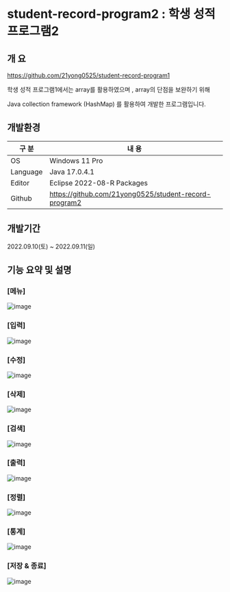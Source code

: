 # student-record-program2 : 학생 성적 프로그램2

## 개 요

https://github.com/21yong0525/student-record-program1

학생 성적 프로그램1에서는 array를 활용하였으며 , array의 단점을 보완하기 위해

Java collection framework (HashMap) 를 활용하여 개발한 프로그램입니다.

## 개발환경

| 구 분 | 내 용 |
| --- | --- |
| OS | Windows 11 Pro |
| Language | Java 17.0.4.1 |
| Editor | Eclipse 2022-08-R Packages |
| Github | https://github.com/21yong0525/student-record-program2 |

## 개발기간

2022.09.10(토) ~ 2022.09.11(일)


## 기능 요약 및 설명

### [메뉴]
![image](https://user-images.githubusercontent.com/115531869/195997506-d5444329-f498-4c94-95fd-0d3740c8766f.png)


### [입력]
![image](https://user-images.githubusercontent.com/115531869/195997076-385f5da9-a331-4008-b7f9-425e77c037b8.png)


### [수정]
![image](https://user-images.githubusercontent.com/115531869/195997188-6761b613-314c-4a68-a7bb-5192dd2c7159.png)


### [삭제]
![image](https://user-images.githubusercontent.com/115531869/195997323-ca1282e4-fc71-46e5-88e0-2db54926ccce.png)


### [검색]
![image](https://user-images.githubusercontent.com/115531869/195997305-49c3893c-718f-4686-9f33-3f827d2158a2.png)


### [출력]
![image](https://user-images.githubusercontent.com/115531869/195997328-db34bfee-a61f-49ea-a91e-8a9f93a2e3d2.png)


### [정렬]
![image](https://user-images.githubusercontent.com/115531869/195997343-cf54a98a-4941-4272-b603-39c0320367ea.png)


### [통계]
![image](https://user-images.githubusercontent.com/115531869/195997352-a8386eb2-5e60-4f74-a8d3-af59e194f6fa.png)


### [저장 & 종료]
![image](https://user-images.githubusercontent.com/115531869/196001171-e54d1656-d353-4f0d-a0b8-311ecd6e1724.png)

